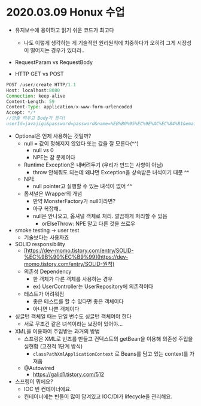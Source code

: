 # 2020.03.09 Honux 수업

* 유지보수에 용이하고 읽기 쉬운 코드가 최고다
  * 나도 이렇게 생각하는 게 기술적인 원리원칙에 치중하다가 오히려 그게 시장성이 떨어지는 경우가 있더라..

* RequestParam vs RequestBody
* HTTP GET vs POST

```java
POST /user/create HTTP/1.1
Host: localhost:8080
Connection: keep-alive
Content-Length: 59
Content-Type: application/x-www-form-urlencoded
Accept: */*
//한줄 띄우고 Body가 뜬다!
userId=javajigi&password=password&name=%EB%B0%95%EC%9E%AC%EC%84%B1&email=javajigi%40slipp.net
```

* Optional은 언제 사용하는 것일까?
  * null = 값이 정해지지 않았다 또는 값을 잘 모른다(^^)
    * null vs 0
    * NPE는 참 문제이다
  * Runtime Exception은 내버려두기 (우리가 만드는 사항이 아님)
    * throw 안해줘도 되는데 왜냐면 Exception을 상속받은 녀석이기 때문 ^^
  * NPE
    * null pointer고 실행할 수 있는 녀석이 없어 ^^
  * 옵셔널은 Wrapper의 개념
    * 만약 MonsterFactory가 null이라면?
    * 아구 복잡해..
    * null은 안나오고, 옵셔널 객체로 처리. 깔끔하게 처리할 수 있음
      * orElseThrow: NPE 말고 다른 것을 쓰로우
* smoke testing -> user test
  * 기술보다는 사용자죠
* SOLID responsibility
  * [https://dev-momo.tistory.com/entry/SOLID-%EC%9B%90%EC%B9%99](https://dev-momo.tistory.com/entry/SOLID-원칙)
  * 의존성 Dependency
    * 한 객체가 다른 객체를 사용하는 경우
    * ex) UserController는 UserRepository에 의존적이다
  * 테스트가 어려워짐
    * 좋은 테스트를 할 수 있다면 좋은 객체이다
    * 아니면 나쁜 객체이다
* 싱글턴 객체일 때는 단일 변수도 싱글턴 객체여야 한다
  * 서로 무조건 같은 녀석이라는 보장이 있어야...
* XML을 이용하여 주입받는 과거의 방법
  * 스프링은 XML로 빈즈를 만들고 컨텍스트의 getBean을 이용해 의존성 주입을 실현함 (고전적 1단계 방식)
    * ```classPathXmlApplicationContext``` 로 Beans를 담고 있는 context를 가져옴
  * @Autowired
    * https://galid1.tistory.com/512
* 스프링이 뭐에요?
  * IOC 빈 컨테이너에요.
  * 컨테이너에는 빈들이 많이 담겨있고 IOC/DI가 lifecycle을 관리해요.

